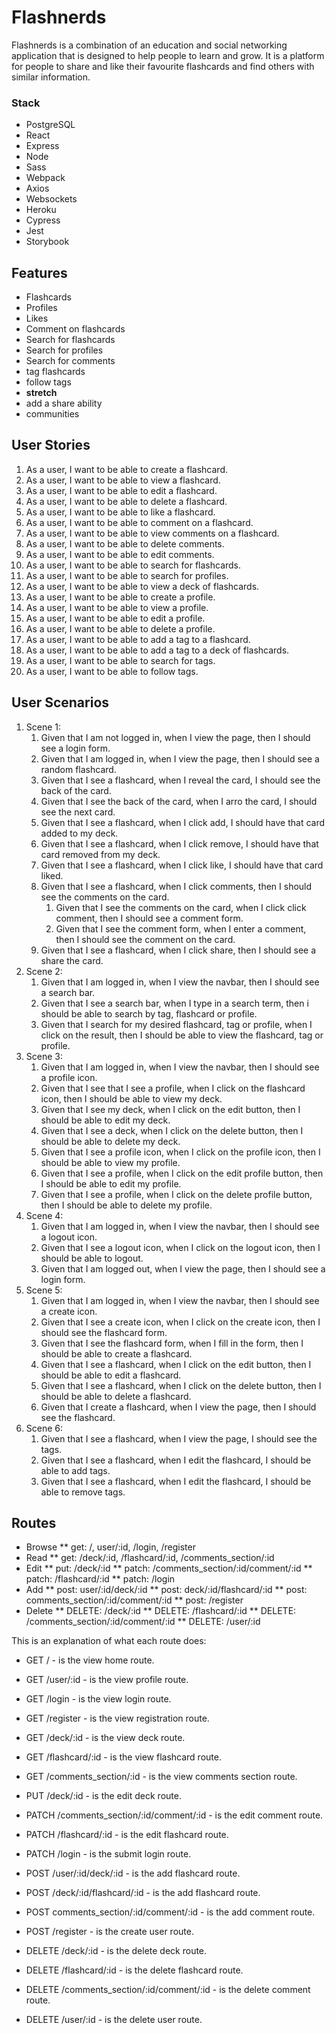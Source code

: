 # Flashnerds
Flashnerds is a combination of an education and social networking application that is designed to help people to learn and grow. It is a platform for people to share and like their favourite flashcards and find others with similar information.

### Stack
* PostgreSQL
* React
* Express
* Node
* Sass
* Webpack
* Axios
* Websockets
* Heroku
* Cypress
* Jest
* Storybook
## Features
* Flashcards
* Profiles
* Likes
* Comment on flashcards 
* Search for flashcards
* Search for profiles
* Search for comments
* tag flashcards
* follow tags
* __stretch__
* add a share ability
* communities
## User Stories
1. As a user, I want to be able to create a flashcard.
1. As a user, I want to be able to view a flashcard.
1. As a user, I want to be able to edit a flashcard.
1. As a user, I want to be able to delete a flashcard.
1. As a user, I want to be able to like a flashcard.
1. As a user, I want to be able to comment on a flashcard.
1. As a user, I want to be able to view comments on a flashcard.
1. As a user, I want to be able to delete comments.
1. As a user, I want to be able to edit comments.
1. As a user, I want to be able to search for flashcards.
1. As a user, I want to be able to search for profiles.
1. As a user, I want to be able to view a deck of flashcards.
1. As a user, I want to be able to create a profile.
1. As a user, I want to be able to view a profile.
1. As a user, I want to be able to edit a profile.
1. As a user, I want to be able to delete a profile.
1. As a user, I want to be able to add a tag to a flashcard.
1. As a user, I want to be able to add a tag to a deck of flashcards.
1. As a user, I want to be able to search for tags.
1. As a user, I want to be able to follow tags.
## User Scenarios
<!-- A user scenario is a syntactic alternative to user stories
They have the form: Given __, when _, then ____.
eg. Given that I am logged in, when I click favourite on a post, then it is added to my favourites.
You can also chain on an and to user stories/scenarios
1.eg. Given that I am logged in, when I click favourite on a post, then it is added to my favourites and the 
save icon will change to indicate success. Be more vague, not too specific.-->
1. Scene 1:
    1. Given that I am not logged in, when I view the page, then I should see a login form.
    1. Given that I am logged in, when I view the page, then I should see a random flashcard.
    1. Given that I see a flashcard, when I reveal the card, I should see the back of the card.
    1. Given that I see the back of the card, when I arro the card, I should see the next card.
    1. Given that I see a flashcard, when I click add, I should have that card added to my deck.
    1. Given that I see a flashcard, when I click remove, I should have that card removed from my deck.
    1. Given that I see a flashcard, when I click like, I should have that card liked.
    1. Given that I see a flashcard, when I click comments, then I should see the comments on the card.
        1. Given that I see the comments on the card, when I click click comment, then I should see a comment form.
        1. Given that I see the comment form, when I enter a comment, then I should see the comment on the card.
    1. Given that I see a flashcard, when I click share, then I should see a share the card.
1. Scene 2: 
   1. Given that I am logged in, when I view the navbar, then I should see a search bar.
   1. Given that I see a search bar, when I type in a search term, then i should be able to search by tag, flashcard or profile.
   1. Given that I search for my desired flashcard, tag or profile, when I click on the result, then I should be able to view the flashcard, tag or profile. 
1. Scene 3:
    1. Given that I am logged in, when I view the navbar, then I should see a profile icon.
      1. Given that I see that I see a profile, when I click on the flashcard icon, then I should be able to view my deck.
      1. Given that I see my deck, when I click on the edit button, then I should be able to edit my deck.
      1. Given that I see a deck, when I click on the delete button, then I should be able to delete my deck.
    1. Given that I see a profile icon, when I click on the profile icon, then I should be able to view my profile.
    1. Given that I see a profile, when I click on the edit profile button, then I should be able to edit my profile.
    1. Given that I see a profile, when I click on the delete profile button, then I should be able to delete my profile.
1. Scene 4:
    1. Given that I am logged in, when I view the navbar, then I should see a logout icon.
    1. Given that I see a logout icon, when I click on the logout icon, then I should be able to logout.
    1. Given that I am logged out, when I view the page, then I should see a login form.
1. Scene 5:
    1. Given that I am logged in, when I view the navbar, then I should see a create icon.
    1. Given that I see a create icon, when I click on the create icon, then I should see the flashcard form.
    1. Given that I see the flashcard form, when I fill in the form, then I should be able to create a flashcard.
    1. Given that I see a flashcard, when I click on the edit button, then I should be able to edit a flashcard.
    1. Given that I see a flashcard, when I click on the delete button, then I should be able to delete a flashcard.
    1. Given that I create a flashcard, when I view the page, then I should see the flashcard.
1. Scene 6: 
    1. Given that I see a flashcard, when I view the page, I should see the tags.
    1. Given that I see a flashcard, when I edit the flashcard, I should be able to add tags.
    1. Given that I see a flashcard, when I edit the flashcard, I should be able to remove tags.


## Routes
<!-- A route is a path that a user can visit to get to a page.

<!-- full RESTful compliance -->
* Browse 
  ** get: /, user/:id, /login, /register
* Read
  ** get: /deck/:id, /flashcard/:id, /comments_section/:id 
* Edit 
  ** put: /deck/:id
  ** patch: /comments_section/:id/comment/:id
  ** patch: /flashcard/:id
  ** patch: /login
* Add 
  ** post: user/:id/deck/:id 
  ** post: deck/:id/flashcard/:id
  ** post: comments_section/:id/comment/:id
  ** post: /register
* Delete 
  ** DELETE: /deck/:id
  ** DELETE: /flashcard/:id
  ** DELETE: /comments_section/:id/comment/:id 
  ** DELETE: /user/:id

This is an explanation of what each route does: 
*  GET / - is the view home route.
*  GET /user/:id - is the view profile route.
*  GET /login - is the view login route.
*  GET /register - is the view registration route.
*  GET /deck/:id - is the view deck route.
*  GET /flashcard/:id - is the view flashcard route.
*  GET /comments_section/:id - is the view comments section route.

*  PUT /deck/:id - is the edit deck route.

*  PATCH /comments_section/:id/comment/:id - is the edit comment route.
*  PATCH /flashcard/:id - is the edit flashcard route.
*  PATCH /login - is the submit login route.

*  POST /user/:id/deck/:id - is the add flashcard route.
*  POST /deck/:id/flashcard/:id - is the add flashcard route.
*  POST comments_section/:id/comment/:id - is the add comment route.
*  POST /register - is the create user route.

*  DELETE /deck/:id - is the delete deck route.
*  DELETE /flashcard/:id - is the delete flashcard route.
*  DELETE /comments_section/:id/comment/:id - is the delete comment route.
*  DELETE /user/:id - is the delete user route.

